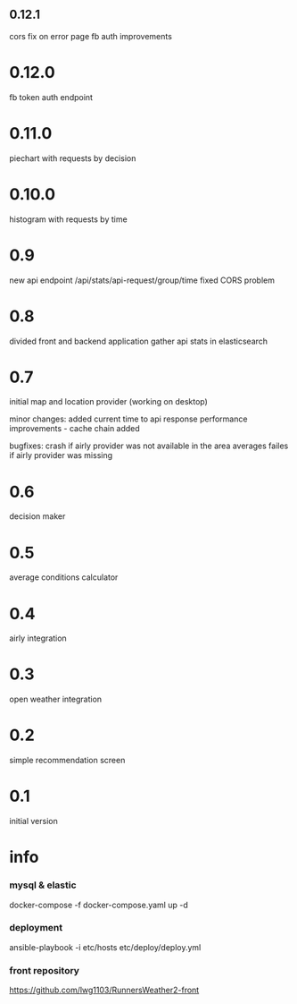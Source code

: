 ## 0.12.1
cors fix on error page
fb auth improvements

# 0.12.0
fb token auth endpoint

# 0.11.0
piechart with requests by decision

# 0.10.0
histogram with requests by time

# 0.9
new api endpoint /api/stats/api-request/group/time
fixed CORS problem

# 0.8
divided front and backend application
gather api stats in elasticsearch

# 0.7 
initial map and location provider (working on desktop)

minor changes:
added current time to api response
performance improvements - cache chain added

bugfixes:
crash if airly provider was not available in the area
averages failes if airly provider was missing

# 0.6 
decision maker

# 0.5 
average conditions calculator

# 0.4 
airly integration

# 0.3 
open weather integration

# 0.2 
simple recommendation screen

# 0.1 
initial version

# info

### mysql & elastic
docker-compose -f docker-compose.yaml up -d

### deployment
ansible-playbook -i etc/hosts etc/deploy/deploy.yml

### front repository
https://github.com/lwg1103/RunnersWeather2-front